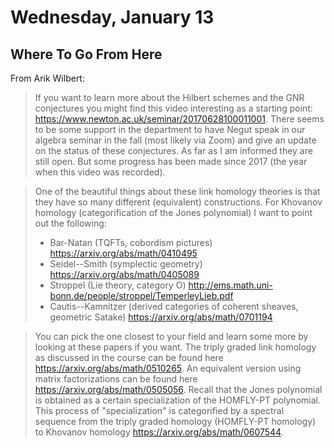 # Wednesday, January 13

## Where To Go From Here

From Arik Wilbert:

> If you want to learn more about the Hilbert schemes and the GNR conjectures you might find this video interesting as a starting point: https://www.newton.ac.uk/seminar/20170628100011001. There seems to be some support in the department to have Negut speak in our algebra seminar in the fall (most likely via Zoom) and give an update on the status of these conjectures. As far as I am informed they are still open. But some progress has been made since 2017 (the year when this video was recorded).

> One of the beautiful things about these link homology theories is that they have so many different (equivalent) constructions. For Khovanov homology (categorification of the Jones polynomial) I want to point out the following:
>
> - Bar-Natan (TQFTs, cobordism pictures) https://arxiv.org/abs/math/0410495
> - Seidel--Smith (symplectic geometry) https://arxiv.org/abs/math/0405089
> - Stroppel (Lie theory, category O) http://ems.math.uni-bonn.de/people/stroppel/TemperleyLieb.pdf
> - Cautis--Kamnitzer (derived categories of coherent sheaves, geometric Satake) https://arxiv.org/abs/math/0701194

> You can pick the one closest to your field and learn some more by looking at these papers if you want. The triply graded link homology as discussed in the course can be found here https://arxiv.org/abs/math/0510265. An equivalent version using matrix factorizations can be found here https://arxiv.org/abs/math/0505056. Recall that the Jones polynomial is obtained as a certain specialization of the HOMFLY-PT polynomial. This process of "specialization" is categorified by a spectral sequence from the triply graded homology (HOMFLY-PT homology) to Khovanov homology https://arxiv.org/abs/math/0607544.

